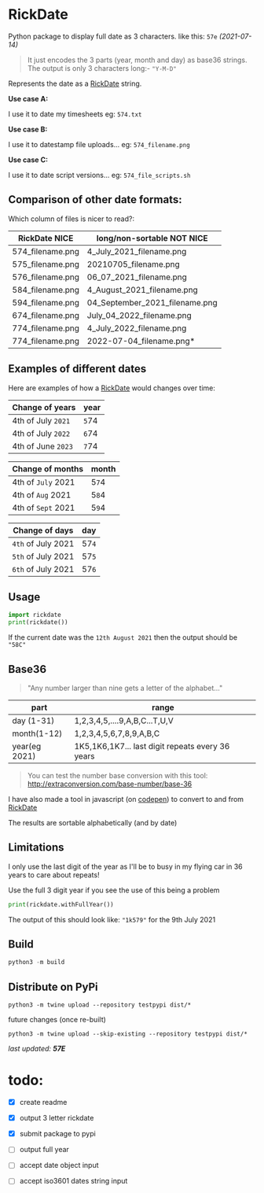 # RickDate
Python package to display full date as 3 characters. like this: `57e` _(2021-07-14)_

> It just encodes the 3 parts (year, month and day) as base36 strings.
<br> The output is only 3 characters long:- `"Y-M-D"`

Represents the date as a [RickDate][1] string. 

__Use case A:__

I use it to date my timesheets eg: `574.txt`

__Use case B:__

I use it to datestamp file uploads... eg: `574_filename.png`

__Use case C:__

I use it to date script versions... eg: `574_file_scripts.sh`

## Comparison of other date formats:

Which column of files is nicer to read?:

| RickDate NICE | long/non-sortable NOT NICE |
| --- | --- |
574_filename.png | 4_July_2021_filename.png |
575_filename.png | 20210705_filename.png |
576_filename.png | 06_07_2021_filename.png |
584_filename.png | 4_August_2021_filename.png |
594_filename.png | 04_September_2021_filename.png |
674_filename.png | July_04_2022_filename.png |
774_filename.png | 4_July_2022_filename.png |
774_filename.png | 2022-07-04_filename.png* |


## Examples of different dates
Here are examples of how a [RickDate][1] would changes over time:

| Change of years | year |
| --- | --- |
| 4th of July `2021` | `5`74 |
| 4th of July `2022` | `6`74 |
| 4th of June `2023` | `7`74 |

| Change of months | month |
| --- | --- |
| 4th of `July` 2021 | 5`7`4 |
| 4th of `Aug` 2021 | 5`8`4 |
| 4th of `Sept` 2021 | 5`9`4 |

| Change of days | day |
| --- | --- |
| `4th` of July 2021 | 57`4` |
| `5th` of July 2021 | 57`5` |
| `6th` of July 2021 | 57`6` |

## Usage
```python
import rickdate
print(rickdate())
```
If the current date was the `12th August 2021` then the output should be `"58C"`

## Base36
> "Any number larger than nine gets a letter of the alphabet..."

| part | range |
| --- | --- |
| day (1-31)  | 1,2,3,4,5,....9,A,B,C...T,U,V |
| month(1-12)  | 1,2,3,4,5,6,7,8,9,A,B,C |
| year(eg 2021)  | 1K5,1K6,1K7... last digit repeats every 36 years |


> You can test the number base conversion with this tool:<br>
http://extraconversion.com/base-number/base-36

I have also made a tool in javascript (on [codepen][2]) to convert to and from [RickDate][1]

The results are sortable alphabetically (and by date)

## Limitations
I only use the last digit of the year as I'll be to busy in my flying car in 36 years to care about repeats!

Use the full 3 digit year if you see the use of this being a problem

```python
print(rickdate.withFullYear())
```
The output of this should look like: `"1k579"` for the 9th July 2021

## Build
```python
python3 -m build
```
## Distribute on PyPi
```
python3 -m twine upload --repository testpypi dist/*
```
future changes (once re-built)
```
python3 -m twine upload --skip-existing --repository testpypi dist/*
```


_last updated: **57E**_

# todo:
- [x] create readme
- [x] output 3 letter rickdate
- [x] submit package to pypi
- [ ] output full year
- [ ] accept date object input
- [ ] accept iso3601 dates string input


[1]: http://www.yak.net/kablooey/RickDate.html
[2]: https://codepen.io/emrys/full/MQwpgN